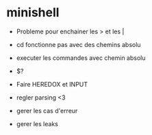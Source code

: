 # minishell

- Probleme pour enchainer les > et les |

- cd fonctionne pas avec des chemins absolu

- executer les commandes avec chemin absolu

- $?

- Faire HEREDOX et INPUT

- regler parsing <3

- gerer les cas d'erreur

- gerer les leaks
